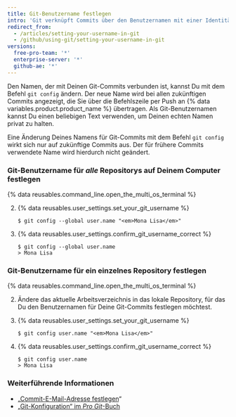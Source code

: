 ```yaml
---
title: Git-Benutzername festlegen
intro: 'Git verknüpft Commits über den Benutzernamen mit einer Identität. Der Git-Benutzername ist nicht identisch mit Ihrem {% data variables.product.product_name %}-Benutzernamen.'
redirect_from:
  - /articles/setting-your-username-in-git
  - /github/using-git/setting-your-username-in-git
versions:
  free-pro-team: '*'
  enterprise-server: '*'
  github-ae: '*'
---
```


Den Namen, der mit Deinen Git-Commits verbunden ist, kannst Du mit dem Befehl `git config` ändern. Der neue Name wird bei allen zukünftigen Commits angezeigt, die Sie über die Befehlszeile per Push an {% data variables.product.product_name %} übertragen. Als Git-Benutzernamen kannst Du einen beliebigen Text verwenden, um Deinen echten Namen privat zu halten.

Eine Änderung Deines Namens für Git-Commits mit dem Befehl `git config` wirkt sich nur auf zukünftige Commits aus. Der für frühere Commits verwendete Name wird hierdurch nicht geändert.

### Git-Benutzername für *alle* Repositorys auf Deinem Computer festlegen

{% data reusables.command_line.open_the_multi_os_terminal %}

2. {% data reusables.user_settings.set_your_git_username %}
   ```shell
   $ git config --global user.name "<em>Mona Lisa</em>"
   ```

3. {% data reusables.user_settings.confirm_git_username_correct %}
   ```shell
   $ git config --global user.name
   > Mona Lisa
   ```

### Git-Benutzername für ein einzelnes Repository festlegen

{% data reusables.command_line.open_the_multi_os_terminal %}

2. Ändere das aktuelle Arbeitsverzeichnis in das lokale Repository, für das Du den Benutzernamen für Deine Git-Commits festlegen möchtest.

3. {% data reusables.user_settings.set_your_git_username %}
   ```shell
   $ git config user.name "<em>Mona Lisa</em>"
   ```

3. {% data reusables.user_settings.confirm_git_username_correct %}
   ```shell
   $ git config user.name
   > Mona Lisa
   ```

### Weiterführende Informationen

- „[Commit-E-Mail-Adresse festlegen](/articles/setting-your-commit-email-address)“
- [„Git-Konfiguration“ im _Pro Git_-Buch](https://git-scm.com/book/en/Customizing-Git-Git-Configuration)
